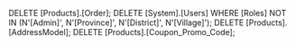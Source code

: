 DELETE [Products].[Order];
DELETE [System].[Users] WHERE [Roles] NOT IN (N'[Admin]', N'[Province]', N'[District]', N'[Village]');
DELETE [Products].[AddressModel];
DELETE [Products].[Coupon_Promo_Code];
